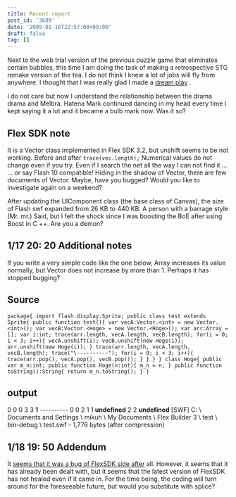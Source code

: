 ```yaml
---
title: Recent report
post_id: '3689'
date: '2009-01-16T22:57:00+09:00'
draft: false
tag: []
---
```


Next to the web trial version of the previous puzzle game that eliminates certain bubbles, this time I am doing the task of making a retrospective STG remake version of the tea. I do not think I knew a lot of jobs will fly from anywhere. I thought that I was really glad I made a [dream play](/!/thC/) .

I do not care but now I understand the relationship between the drama drama and Melbra. Hatena Mark continued dancing in my head every time I kept saying it a lot and it became a bulb mark now. Was it so?

## Flex SDK note

It is a Vector class implemented in Flex SDK 3.2, but unshift seems to be not working. Before and after `trace(vec.length);` Numerical values ​​do not change even if you try. Even if I search the net all the way I can not find it ... ... or say Flash 10 compatible! Hiding in the shadow of Vector, there are few documents of Vector. Maybe, have you bugged? Would you like to investigate again on a weekend?

After updating the UIComponent class (the base class of Canvas), the size of Flash swf expanded from 26 KB to 440 KB. A person with a barrage style (Mr. mr.) Said, but I felt the shock since I was boosting the BoE after using Boost in C ++. Are you a demon?

## 1/17 20: 20 Additional notes

If you write a very simple code like the one below, Array increases its value normally, but Vector does not increase by more than 1. Perhaps it has stopped bugging?

## Source

`package{ import flash.display.Sprite; public class test extends Sprite{ public function test(){ var vecA:Vector.<int> = new Vector.<int>(); var vecB:Vector.<Hoge> = new Vector.<Hoge>(); var arr:Array = []; var i:int; trace(arr.length, vecA.length, vecB.length); for(i = 0; i < 3; i++){ vecA.unshift(i); vecB.unshift(new Hoge(i)); arr.unshift(new Hoge(i)); } trace(arr.length, vecA.length, vecB.length); trace("\----------"); for(i = 0; i < 3; i++){ trace(arr.pop(), vecA.pop(), vecB.pop()); } } } } class Hoge{ public var m_n:int; public function Hoge(n:int){ m_n = n; } public function toString():String{ return m_n.toString(); } }`

## output

0 0 0 3 3 **1** \-\-\-\-\-\-\-\-\-\- 0 0 2 1 1 **undefined** 2 2 **undefined** \[SWF\] C: \ Documents and Settings \ mikuh \ My Documents \ Flex Builder 3 \ test \ bin-debug \ test.swf - 1,776 bytes (after compression)

## 1/18 19: 50 Addendum

It [seems that it was a bug of FlexSDK side after](http://bugs.adobe.com/jira/browse/ASC-3620) all. However, it seems that it has already been dealt with, but it seems that the latest version of FlexSDK has not healed even if it came in. For the time being, the coding will turn around for the foreseeable future, but would you substitute with splice?